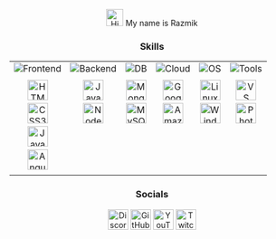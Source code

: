 <div align="center">

  <p>
    <img src="https://user-images.githubusercontent.com/18350557/176309783-0785949b-9127-417c-8b55-ab5a4333674e.gif" width="30" alt="Hi there!" />
    My name is Razmik
  </p>

  <h3>Skills</h3>

  <table width="100%" style="text-align: center;"> <tr>
      <td valign="top">
        <img src="https://img.shields.io/badge/-Frontend-brightgreen?style=for-the-badge" alt="Frontend" style="margin-bottom: 10px;"> <br> <a href="https://developer.mozilla.org/en-US/docs/Glossary/HTML5" target="_blank" rel="noreferrer" style="text-decoration: none;"><img src="https://raw.githubusercontent.com/danielcranney/readme-generator/main/public/icons/skills/html5-colored.svg" width="36" height="36" alt="HTML5" style="margin-bottom: 5px;" /></a><br>
        <a href="https://www.w3.org/TR/CSS/#css" target="_blank" rel="noreferrer" style="text-decoration: none;"><img src="https://raw.githubusercontent.com/danielcranney/readme-generator/main/public/icons/skills/css3-colored.svg" width="36" height="36" alt="CSS3" style="margin-bottom: 5px;" /></a><br>
        <a href="https://developer.mozilla.org/en-US/docs/Web/JavaScript" target="_blank" rel="noreferrer" style="text-decoration: none;"><img src="https://raw.githubusercontent.com/danielcranney/readme-generator/main/public/icons/skills/javascript-colored.svg" width="36" height="36" alt="JavaScript" style="margin-bottom: 5px;" /></a><br>
        <a href="https://angular.io/" target="_blank" rel="noreferrer" style="text-decoration: none;"><img src="https://raw.githubusercontent.com/danielcranney/readme-generator/main/public/icons/skills/angularjs-colored.svg" width="36" height="36" alt="Angular" style="margin-bottom: 5px;" /></a><br>
      </td>
      <td valign="top">
        <img src="https://img.shields.io/badge/-Backend-blue?style=for-the-badge" alt="Backend" style="margin-bottom: 10px;"> <br>
        <a href="https://www.oracle.com/java/" target="_blank" rel="noreferrer" style="text-decoration: none;"><img src="https://raw.githubusercontent.com/danielcranney/readme-generator/main/public/icons/skills/java-colored.svg" width="36" height="36" alt="Java" style="margin-bottom: 5px;" /></a><br>
        <a href="https://nodejs.org/en/" target="_blank" rel="noreferrer" style="text-decoration: none;"><img src="https://raw.githubusercontent.com/danielcranney/readme-generator/main/public/icons/skills/nodejs-colored.svg" width="36" height="36" alt="NodeJS" style="margin-bottom: 5px;" /></a><br>
      </td>
      <td valign="top">
        <img src="https://img.shields.io/badge/-DB-9cf?style=for-the-badge" alt="DB" style="margin-bottom: 10px;"> <br>
        <a href="https://www.mongodb.com/" target="_blank" rel="noreferrer" style="text-decoration: none;"><img src="https://raw.githubusercontent.com/danielcranney/readme-generator/main/public/icons/skills/mongodb-colored.svg" width="36" height="36" alt="MongoDB" style="margin-bottom: 5px;" /></a><br>
        <a href="https://www.mysql.com/" target="_blank" rel="noreferrer" style="text-decoration: none;"><img src="https://raw.githubusercontent.com/danielcranney/readme-generator/main/public/icons/skills/mysql-colored.svg" width="36" height="36" alt="MySQL" style="margin-bottom: 5px;" /></a><br>
      </td>
      <td valign="top">
        <img src="https://img.shields.io/badge/-Cloud-orange?style=for-the-badge" alt="Cloud" style="margin-bottom: 10px;"> <br>
        <a href="https://cloud.google.com/" target="_blank" rel="noreferrer" style="text-decoration: none;"><img src="https://raw.githubusercontent.com/danielcranney/readme-generator/main/public/icons/skills/googlecloud-colored.svg" width="36" height="36" alt="Google Cloud" style="margin-bottom: 5px;" /></a><br>
        <a href="https://aws.amazon.com" target="_blank" rel="noreferrer" style="text-decoration: none;"><img src="https://raw.githubusercontent.com/danielcranney/readme-generator/main/public/icons/skills/aws-colored.svg" width="36" height="36" alt="Amazon Web Services" style="margin-bottom: 5px;" /></a><br>
      </td>
      <td valign="top">
        <img src="https://img.shields.io/badge/-OS-blueviolet?style=for-the-badge" alt="OS" style="margin-bottom: 10px;"> <br>
        <a href="https://www.linux.org" target="_blank" rel="noreferrer" style="text-decoration: none;"><img src="https://raw.githubusercontent.com/danielcranney/readme-generator/main/public/icons/skills/linux-colored.svg" width="36" height="36" alt="Linux" style="margin-bottom: 5px;"/></a><br>
        <a href="https://www.microsoft.com/en-us/windows" target="_blank" rel="noreferrer" style="text-decoration: none;"> <img src="https://img.icons8.com/color/48/000000/windows-10.png" width="36" height="36" alt="Windows" style="margin-bottom: 5px;"/></a> <br>
      </td>
      <td valign="top">
        <img src="https://img.shields.io/badge/-Tools-yellow?style=for-the-badge" alt="Tools" style="margin-bottom: 10px;"> <br>
        <a href="https://code.visualstudio.com/" target="_blank" rel="noreferrer" style="text-decoration: none;"><img src="https://raw.githubusercontent.com/danielcranney/readme-generator/main/public/icons/skills/visualstudiocode-colored.svg" width="36" height="36" alt="VS Code" style="margin-bottom: 5px;" /></a><br>
        <a href="https://www.adobe.com/uk/products/photoshop.html" target="_blank" rel="noreferrer" style="text-decoration: none;"><img src="https://raw.githubusercontent.com/danielcranney/readme-generator/main/public/icons/skills/photoshop-colored.svg" width="36" height="36" alt="Photoshop" style="margin-bottom: 5px;" /></a><br>
      </td>
    </tr>
  </table>

  <h3>Socials</h3>

 <p align="center" style="text-decoration: none;">
    <a href="https://discord.com/users/mckesor" target="_blank" rel="noreferrer" style="text-decoration: none;">
        <img src="https://raw.githubusercontent.com/danielcranney/readme-generator/main/public/icons/socials/discord.svg" width="36" height="36" alt="Discord" />
    </a>
    <a href="https://github.com/MrKeSoR" target="_blank" rel="noreferrer" style="text-decoration: none;">
        <img src="https://raw.githubusercontent.com/danielcranney/readme-generator/main/public/icons/socials/github.svg" width="36" height="36" alt="GitHub" />
    </a>
    <a href="https://www.youtube.com/@mtechlabdev" target="_blank" rel="noreferrer" style="text-decoration: none;">
        <img src="https://raw.githubusercontent.com/danielcranney/readme-generator/main/public/icons/socials/youtube.svg" width="36" height="36" alt="YouTube" />
    </a>
    <a href="https://www.twitch.tv/mckesor" target="_blank" rel="noreferrer" style="text-decoration: none;">
        <img src="https://raw.githubusercontent.com/danielcranney/readme-generator/main/public/icons/socials/twitch.svg" width="36" height="36" alt="Twitch" />
    </a>
</p>

</div>
